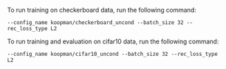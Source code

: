 To run training on checkerboard data, run the following command:
```
--config_name koopman/checkerboard_uncond --batch_size 32 --rec_loss_type L2
```

To run training and evaluation on cifar10 data, run the following command:
```
--config_name koopman/cifar10_uncond --batch_size 32 --rec_loss_type L2
```
